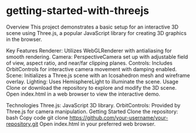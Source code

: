 # getting-started-with-threejs

Overview
This project demonstrates a basic setup for an interactive 3D scene using Three.js, a popular JavaScript library for creating 3D graphics in the browser.

Key Features
Renderer: Utilizes WebGLRenderer with antialiasing for smooth rendering.
Camera: PerspectiveCamera set up with adjustable field of view, aspect ratio, and near/far clipping planes.
Controls: Includes OrbitControls for interactive camera movement with damping enabled.
Scene: Initializes a Three.js scene with an Icosahedron mesh and wireframe overlay.
Lighting: Uses HemisphereLight to illuminate the scene.
Usage
Clone or download the repository to explore and modify the 3D scene. Open index.html in a web browser to view the interactive demo.

Technologies
Three.js: JavaScript 3D library.
OrbitControls: Provided by Three.js for camera manipulation.
Getting Started
Clone the repository:
bash
Copy code
git clone https://github.com/your-username/your-repository.git
Open index.html in your preferred web browser.

